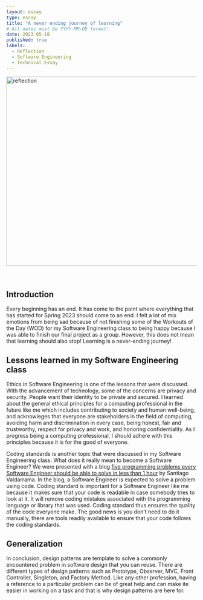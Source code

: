 ```yaml
---
layout: essay
type: essay
title: "A never ending journey of learning"
# All dates must be YYYY-MM-DD format!
date: 2023-05-10
published: true
labels:
  - Reflection
  - Software Engineering
  - Technical Essay
---
```


<img src="https://neurosciencenews.com/files/2022/07/self-reflection-brain-health-neurosciences-public.jpg" alt="reflection" width="1000" height="500">
<br>

<br>
<br>

## Introduction
Every beginning has an end. It has come to the point where everything that has started for Spring 2023 should come to an end. I felt a lot of mix emotions from being sad because of not finishing some of the Workouts of the Day (WOD) for my Software Engineering class to being happy because I was able to finish our final project as a group. However, this does not mean that learning should also stop! Learning is a never-ending journey!

## Lessons learned in my Software Engineering class

Ethics in Software Engineering is one of the lessons that were discussed. With the advancement of technology, some of the concerns are privacy and security. People want their identity to be private and secured. I learned about the general ethical principles for a computing professional in the future like me which includes contributing to society and human well-being, and acknowleges that everyone are stakeholders in the field of computing, avoiding harm and discrimination in every case, being honest, fair and trustworthy, respect for privacy and work, and honoring confidentiality. As I progress being a computing professional, I should adhere with this principles because it is for the good of everyone.

Coding standards is another topic that were discussed in my Software Engineering class. What does it really mean to become a Software Engineer? We were presented with a blog [five programming problems every Software Engineer should be able to solve in less than 1 hour](https://web.archive.org/web/20200414191515/http://www.shiftedup.com/2015/05/07/five-programming-problems-every-software-engineer-should-be-able-to-solve-in-less-than-1-hour) by Santiago Valdarrama. In the blog, a Software Engineer is expected to solve a problem using code. Coding standard is important for a Software Engineer like me because it makes sure that your code is readable in case somebody tries to look at it. It will remove coding mistakes associated with the programming language or library that was used. Coding standard thus ensures the quality of the code everyone make. The good news is you don’t need to do it manually, there are tools readily available to ensure that your code follows the coding standards. 

## Generalization
In conclusion, design patterns are template to solve a commonly encountered problem in software design that you can reuse. There are different types of design patterns such as Prototype, Observer, MVC, Front Controller, Singleton, and Factory Method. Like any other profession, having a reference to a particular problem can be of great help and can make ite easier in working on a task and that is why design patterns are here for. 
 


